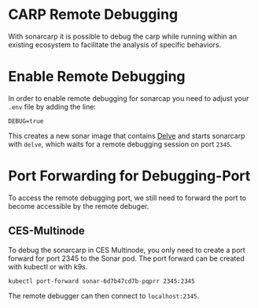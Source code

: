 # CARP Remote Debugging

With sonarcarp it is possible to debug the carp while running within an existing ecosystem to facilitate the analysis 
of specific behaviors.

# Enable Remote Debugging

In order to enable remote debugging for sonarcap you need to adjust your `.env` file by adding the line:

```
DEBUG=true
```

This creates a new sonar image that contains [Delve](https://github.com/go-delve/delve/tree/master) and starts sonarcarp
with `delve`, which waits for a remote debugging session on port `2345`.

# Port Forwarding for Debugging-Port

To access the remote debugging port, we still need to forward the port to become accessible by the remote debuger.

## CES-Multinode

To debug the sonarcarp in CES Multinode, you only need to create a port forward for port 2345 to the Sonar pod.
The port forward can be created with kubectl or with k9s.

```shell
kubectl port-forward sonar-6d7b47cd7b-pqprr 2345:2345
```

The remote debugger can then connect to `localhost:2345`.